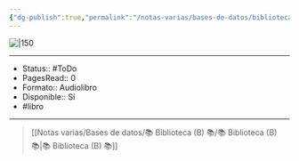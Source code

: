 ```yaml
---
{"dg-publish":true,"permalink":"/notas-varias/bases-de-datos/biblioteca-b/b-mindset-la-actitud-del-exito/"}
---
```



![|150](http://books.google.com/books/content?id=92ssDwAAQBAJ&printsec=frontcover&img=1&zoom=1&edge=curl&source=gbs_api)

---

- Status:: #ToDo 
- PagesRead:: 0 
- Formato:: Audiolibro
- Disponible:: Sí 
- #libro 

---

> [[Notas varias/Bases de datos/📚 Biblioteca (B) 📚/📚 Biblioteca (B) 📚\|📚 Biblioteca (B) 📚]]